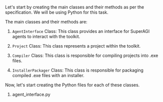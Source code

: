 Let's start by creating the main classes and their methods as per the specification. We will be using Python for this task.

The main classes and their methods are:

1. `AgentInterface` Class: This class provides an interface for SuperAGI agents to interact with the toolkit.

2. `Project` Class: This class represents a project within the toolkit.

3. `Compiler` Class: This class is responsible for compiling projects into .exe files.

4. `InstallerPackager` Class: This class is responsible for packaging compiled .exe files with an installer.

Now, let's start creating the Python files for each of these classes.

1. agent_interface.py
